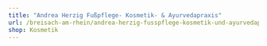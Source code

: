 ```yaml
---
title: "Andrea Herzig Fußpflege- Kosmetik- & Ayurvedapraxis"
url: /breisach-am-rhein/andrea-herzig-fusspflege-kosmetik-und-ayurvedapraxis/
shop: Kosmetik
---
```

